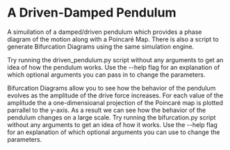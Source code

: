 # A Driven-Damped Pendulum
A simuilation of a damped/driven pendulum which provides a phase diagram of the motion along with a Poincaré Map. There is also a script to generate Bifurcation Diagrams using the same simulation engine.

Try running the driven_pendulum.py script without any arguments to get an idea of how the pendulum works. Use the --help flag for an explanation of which optional arguments you can pass in to change the parameters.

Bifurcation Diagrams allow you to see how the behavior of the pendulum evolves as the amplitude of the drive force increases. For each value of the amplitude the a one-dimensioanal projection of the Poincaré map is plotted parrallel to the y-axis. As a result we can see how the behavior of the pendulum changes on a large scale. Try running the bifurcation.py script without any arguments to get an idea of how it works. Use the --help flag for an explanation of which optional arguments you can use to change the parameters.

